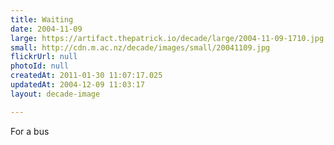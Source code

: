 ```yaml
---
title: Waiting
date: 2004-11-09
large: https://artifact.thepatrick.io/decade/large/2004-11-09-1710.jpg
small: http://cdn.m.ac.nz/decade/images/small/20041109.jpg
flickrUrl: null
photoId: null
createdAt: 2011-01-30 11:07:17.025
updatedAt: 2004-12-09 11:03:17
layout: decade-image

---
```

For a bus
